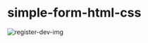 # simple-form-html-css
![register-dev-img](https://github.com/Natiene/simple-form-html-css/assets/32619832/92cb0895-8957-4649-a051-43ee081db739)
